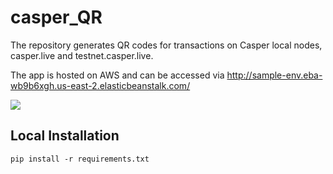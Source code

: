 # casper_QR

The repository generates QR codes for transactions on Casper local nodes, casper.live and testnet.casper.live.

The app is hosted on AWS and can be accessed via http://sample-env.eba-wb9b6xgh.us-east-2.elasticbeanstalk.com/

![](https://i.imgur.com/875Jvcs.jpg)

## Local Installation

`pip install -r requirements.txt`

